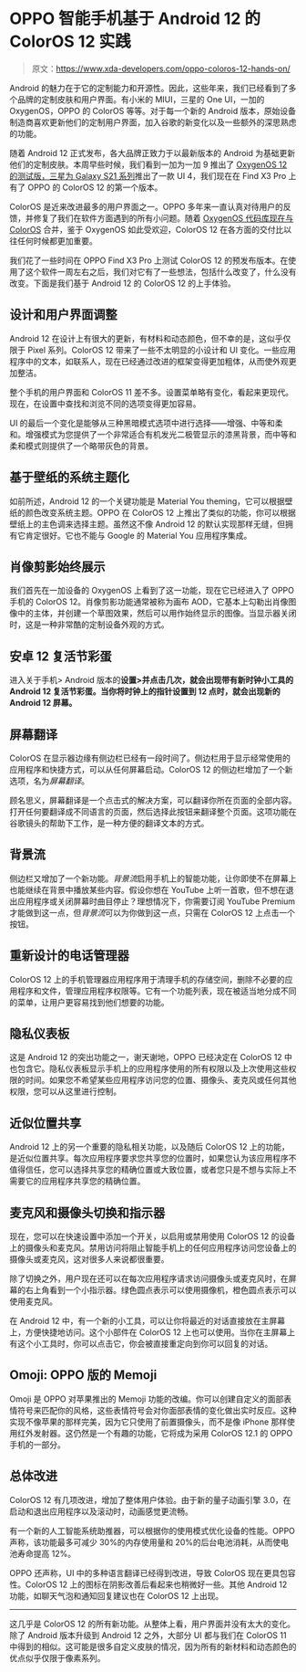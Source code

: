 # OPPO 智能手机基于 Android 12 的 ColorOS 12 实践

> 原文：<https://www.xda-developers.com/oppo-coloros-12-hands-on/>

Android 的魅力在于它的定制能力和开源性。因此，这些年来，我们已经看到了多个品牌的定制皮肤和用户界面。有小米的 MIUI，三星的 One UI，一加的 OxygenOS，OPPO 的 ColorOS 等等。对于每一个新的 Android 版本，原始设备制造商喜欢更新他们的定制用户界面，加入谷歌的新变化以及一些额外的深思熟虑的功能。

随着 Android 12 正式发布，各大品牌正致力于以最新版本的 Android 为基础更新他们的定制皮肤。本周早些时候，我们看到一加为一加 9 推出了 [OxygenOS 12 的测试版，](https://www.xda-developers.com/oxygenos-12-open-beta-oneplus-9-series/)[三星为 Galaxy S21 系列](https://www.xda-developers.com/samsung-one-ui-4-0-beta-2-hands-on/)推出了一款 UI 4，我们现在在 Find X3 Pro 上有了 OPPO 的 ColorOS 12 的第一个版本。

ColorOS 是近来改进最多的用户界面之一。OPPO 多年来一直认真对待用户的反馈，并修复了我们在软件方面遇到的所有小问题。随着 [OxygenOS 代码库现在与 ColorOS](https://www.xda-developers.com/oxygenos-coloros-merger-inevitable/) 合并，鉴于 OxygenOS 如此受欢迎，ColorOS 12 在各方面的交付比以往任何时候都更加重要。

我们花了一些时间在 OPPO Find X3 Pro 上测试 ColorOS 12 的预发布版本。在使用了这个软件一周左右之后，我们对它有了一些想法，包括什么改变了，什么没有改变。下面是我们基于 Android 12 的 ColorOS 12 的上手体验。

## 设计和用户界面调整

Android 12 在设计上有很大的更新，有材料和动态颜色，但不幸的是，这似乎仅限于 Pixel 系列。ColorOS 12 带来了一些不太明显的小设计和 UI 变化。一些应用程序中的文本，如联系人，现在已经通过改进的框架变得更加粗体，从而使外观更加整洁。

整个手机的用户界面和 ColorOS 11 差不多。设置菜单略有变化，看起来更现代。现在，在设置中查找和浏览不同的选项变得更加容易。

UI 的最后一个变化是能够从三种黑暗模式选项中进行选择——增强、中等和柔和。增强模式为您提供了一个非常适合有机发光二极管显示的漆黑背景，而中等和柔和模式则提供了一个略带灰色的背景。

## 基于壁纸的系统主题化

如前所述，Android 12 的一个关键功能是 Material You theming，它可以根据壁纸的颜色改变系统主题。OPPO 在 ColorOS 12 上推出了类似的功能，你可以根据壁纸上的主色调来选择主题。虽然这不像 Android 12 的默认实现那样无缝，但拥有它肯定很好。它也不能与 Google 的 Material You 应用程序集成。

## 肖像剪影始终展示

我们首先在一加设备的 OxygenOS 上看到了这一功能，现在它已经进入了 OPPO 手机的 ColorOS 12。肖像剪影功能通常被称为画布 AOD，它基本上勾勒出肖像图像中的主体，并创建一个草图效果，然后可以用作始终显示的图像。当显示器关闭时，这是一种非常酷的定制设备外观的方式。

## 安卓 12 复活节彩蛋

进入关于手机> Android 版本的**设置>并点击几次，就会出现带有新时钟小工具的 Android 12 复活节彩蛋。当你将时钟上的指针设置到 12 点时，就会出现新的 Android 12 屏幕。**

## 屏幕翻译

ColorOS 在显示器边缘有侧边栏已经有一段时间了。侧边栏用于显示经常使用的应用程序和快捷方式，可以从任何屏幕启动。ColorOS 12 的侧边栏增加了一个新选项，名为*屏幕翻译*。

顾名思义，屏幕翻译是一个点击式的解决方案，可以翻译你所在页面的全部内容。打开任何要翻译成不同语言的页面，然后选择此按钮来翻译整个页面。这项功能在谷歌镜头的帮助下工作，是一种方便的翻译文本的方式。

## 背景流

侧边栏又增加了一个新功能。*背景流*启用手机上的智能功能，让你即使不在屏幕上也能继续在背景中播放某些内容。假设你想在 YouTube 上听一首歌，但不想在退出应用程序或关闭屏幕时曲目停止？理想情况下，你需要订阅 YouTube Premium 才能做到这一点，但*背景流*可以为你做到这一点，只需在 ColorOS 12 上点击一个按钮。

## 重新设计的电话管理器

ColorOS 12 上的手机管理器应用程序用于清理手机的存储空间，删除不必要的应用程序和文件，管理应用程序权限等。它有一个功能列表，现在被适当地分成不同的菜单，让用户更容易找到他们想要的功能。

## 隐私仪表板

这是 Android 12 的突出功能之一，谢天谢地，OPPO 已经决定在 ColorOS 12 中也包含它。隐私仪表板显示手机上的应用程序使用的所有权限以及上次使用这些权限的时间。如果您不希望某些应用程序访问您的位置、摄像头、麦克风或任何其他权限，您可以从这里进行控制。

## 近似位置共享

Android 12 上的另一个重要的隐私相关功能，以及随后 ColorOS 12 上的功能，是近似位置共享。每次应用程序要求您共享您的位置时，如果您认为该应用程序不值得信任，您可以选择共享您的精确位置或大致位置，或者您只是不想与实际上不需要它的应用程序共享您的精确位置。

## 麦克风和摄像头切换和指示器

现在，您可以在快速设置中添加一个开关，以启用或禁用使用 ColorOS 12 的设备上的摄像头和麦克风。禁用访问将阻止智能手机上的任何应用程序访问您设备上的摄像头或麦克风，这对很多人来说都很重要。

除了切换之外，用户现在还可以在每次应用程序请求访问摄像头或麦克风时，在屏幕的右上角看到一个小指示器。绿色圆点表示可以使用摄像机，橙色圆点表示可以使用麦克风。

在 Android 12 中，有一个新的小工具，可以让你将最近的对话直接放在主屏幕上，方便快捷地访问。这个小部件在 ColorOS 12 上也可以使用。当你在主屏幕上有这个小工具时，你可以点击它，你会被直接重定向到你可以回复的对话。

## Omoji: OPPO 版的 Memoji

Omoji 是 OPPO 对苹果推出的 Memoji 功能的改编。你可以创建自定义的面部表情符号来匹配你的风格，这些表情符号会对你面部表情的变化做出实时反应。这种实现不像苹果的那样完美，因为它只使用了前置摄像头，而不是像 iPhone 那样使用红外发射器。这仍然是一个有趣的功能，它将成为采用 ColorOS 12.1 的 OPPO 手机的一部分。

## 总体改进

ColorOS 12 有几项改进，增加了整体用户体验。由于新的量子动画引擎 3.0，在启动和退出应用程序以及滚动时，动画感觉更流畅。

有一个新的人工智能系统助推器，可以根据你的使用模式优化设备的性能。OPPO 声称，该功能最多可减少 30%的内存使用量和 20%的后台电池消耗，从而使电池寿命提高 12%。

OPPO 还声称，UI 中的多种语言翻译已经得到改进，导致 ColorOS 现在更具包容性。ColorOS 12 上的图标在阴影改善后看起来也稍微好一些。其他 Android 12 功能，如聊天气泡和通知回复建议也在 ColorOS 12 上出现。

* * *

这几乎是 ColorOS 12 的所有新功能。从整体上看，用户界面并没有太大的变化。除了 Android 版本升级到 Android 12 之外，大部分 UI 都与我们在 ColorOS 11 中得到的相似。这可能是很多自定义皮肤的情况，因为所有的新材料和动态颜色的优点似乎仅限于像素系列。
